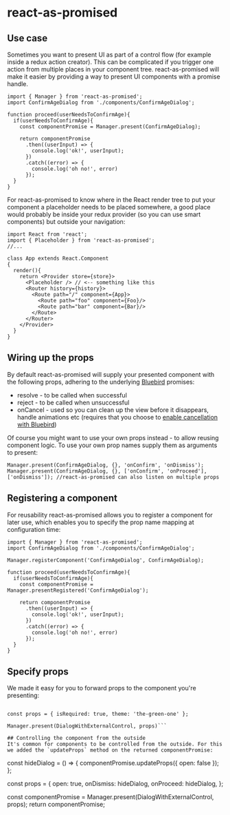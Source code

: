 # react-as-promised

## Use case
Sometimes you want to present UI as part of a control flow (for example inside a redux action creator). This can be complicated if you trigger one action from multiple places in your component tree. react-as-promised will make it easier by providing a way to present UI components with a promise handle.

```
import { Manager } from 'react-as-promised';
import ConfirmAgeDialog from './components/ConfirmAgeDialog';

function proceed(userNeedsToConfirmAge){
  if(userNeedsToConfirmAge){
    const componentPromise = Manager.present(ConfirmAgeDialog);

    return componentPromise
      .then((userInput) => {
        console.log('ok!', userInput);
      })
      .catch((error) => {
        console.log('oh no!', error)
      });
  }
}
```

For react-as-promised to know where in the React render tree to put your component a placeholder needs to be placed somewhere, a good place would probably be inside your redux provider (so you can use smart components) but outside your navigation:

```
import React from 'react';
import { Placeholder } from 'react-as-promised';
//...

class App extends React.Component
{
  render(){
    return <Provider store={store}>
      <Placeholder /> // <-- something like this
      <Router history={history}>
        <Route path="/" component={App}>
          <Route path="foo" component={Foo}/>
          <Route path="bar" component={Bar}/>
        </Route>
      </Router>
    </Provider>
  }
}
```

## Wiring up the props
By default react-as-promised will supply your presented component with the following props, adhering to the underlying [Bluebird](http://bluebirdjs.com/docs/api-reference.html) promises:
* resolve - to be called when successful
* reject - to be called when unsuccessful
* onCancel - used so you can clean up the view before it disappears, handle animations etc (requires that you choose to [enable cancellation with Bluebird](http://bluebirdjs.com/docs/api/cancellation.html))

Of course you might want to use your own props instead - to allow reusing component logic. To use your own prop names supply them as arguments to present:

```
Manager.present(ConfirmAgeDialog, {}, 'onConfirm', 'onDismiss');
Manager.present(ConfirmAgeDialog, {}, ['onConfirm', 'onProceed'], ['onDismiss']); //react-as-promised can also listen on multiple props
```

## Registering a component
For reusability react-as-promised allows you to register a component for later use, which enables you to specify the prop name mapping at configuration time:
```
import { Manager } from 'react-as-promised';
import ConfirmAgeDialog from './components/ConfirmAgeDialog';

Manager.registerComponent('ConfirmAgeDialog', ConfirmAgeDialog);

function proceed(userNeedsToConfirmAge){
  if(userNeedsToConfirmAge){
    const componentPromise = Manager.presentRegistered('ConfirmAgeDialog');

    return componentPromise
      .then((userInput) => {
        console.log('ok!', userInput);
      })
      .catch((error) => {
        console.log('oh no!', error)
      });
  }
}
```

## Specify props
We made it easy for you to forward props to the component you're presenting:
```

const props = { isRequired: true, theme: 'the-green-one' };

Manager.present(DialogWithExternalControl, props)```

## Controlling the component from the outside
It's common for components to be controlled from the outside. For this we added the `updateProps` method on the returned componentPromise:
```
const hideDialog = () => {
  componentPromise.updateProps({ open: false });
};

const props = {
  open: true,
  onDismiss: hideDialog,
  onProceed: hideDialog,
};

const componentPromise = Manager.present(DialogWithExternalControl, props);
return componentPromise;
```
